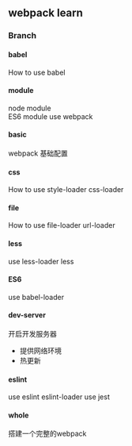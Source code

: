 ## webpack learn

### Branch
#### babel
How to use babel

#### module
node module  
ES6 module use webpack

#### basic
webpack 基础配置

#### css
How to use style-loader css-loader

#### file
How to use file-loader url-loader

#### less
use less-loader less

#### ES6
use babel-loader

#### dev-server
开启开发服务器
- 提供网络环境
- 热更新

#### eslint
use eslint eslint-loader
use jest

#### whole
搭建一个完整的webpack
